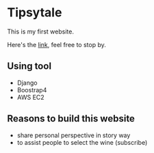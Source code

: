 # Tipsytale
This is my first website.

Here's the [link](https://tipsytale.blog), feel free to stop by.

## Using tool
* Django
* Boostrap4
* AWS EC2

## Reasons to build this website
* share personal perspective in story way
* to assist people to select the wine (subscribe)
